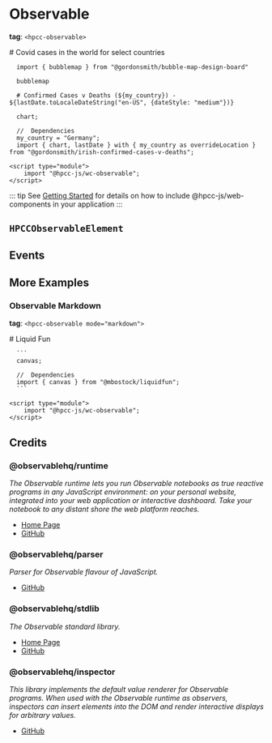 # Observable

**tag**: `<hpcc-observable>`

<ClientOnly>
  <hpcc-vitepress preview_border="0px" preview_height_ratio=0.6 style="width:100%;height:800px">
  <hpcc-observable style="width:100%;height:100%">
      # Covid cases in the world for select countries

      import { bubblemap } from "@gordonsmith/bubble-map-design-board"

      bubblemap

      # Confirmed Cases v Deaths (${my_country}) - ${lastDate.toLocaleDateString("en-US", {dateStyle: "medium"})}

      chart;

      //  Dependencies
      my_country = "Germany";
      import { chart, lastDate } with { my_country as overrideLocation } from "@gordonsmith/irish-confirmed-cases-v-deaths";
  </hpcc-observable>

    <script type="module">
        import "@hpcc-js/wc-observable";
    </script>
  </hpcc-vitepress>
</ClientOnly>

::: tip
See [Getting Started](../../../README) for details on how to include @hpcc-js/web-components in your application
:::

## `HPCCObservableElement`

## Events

## More Examples

### Observable Markdown

**tag**:  `<hpcc-observable mode="markdown">`

<ClientOnly>
  <hpcc-vitepress preview_border="0px" preview_height_ratio=0.75 style="width:100%;height:800px">
  <hpcc-observable mode="markdown" style="width:100%;height:100%">
      # Liquid Fun

      ```
      canvas;

      //  Dependencies
      import { canvas } from "@mbostock/liquidfun";
      ```
  </hpcc-observable>

    <script type="module">
        import "@hpcc-js/wc-observable";
    </script>
  </hpcc-vitepress>
</ClientOnly>


## Credits

### @observablehq/runtime

_The Observable runtime lets you run Observable notebooks as true reactive programs in any JavaScript environment: on your personal website, integrated into your web application or interactive dashboard. Take your notebook to any distant shore the web platform reaches._

* [Home Page](https://observablehq.com/@observablehq/how-observable-runs)
* [GitHub](https://github.com/observablehq/runtime)

### @observablehq/parser

_Parser for Observable flavour of JavaScript._

* [GitHub](https://github.com/observablehq/parser)

### @observablehq/stdlib

_The Observable standard library._

* [Home Page](https://observablehq.com/@observablehq/standard-library)
* [GitHub](https://github.com/observablehq/stdlib)

### @observablehq/inspector

_This library implements the default value renderer for Observable programs. When used with the Observable runtime as observers, inspectors can insert elements into the DOM and render interactive displays for arbitrary values._

* [GitHub](https://github.com/observablehq/inspector)

